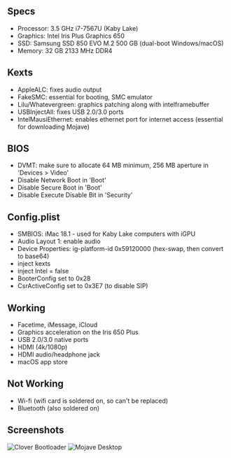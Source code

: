 ## Specs
 - Processor: 3.5 GHz i7-7567U (Kaby Lake)
 - Graphics: Intel Iris Plus Graphics 650
 - SSD: Samsung SSD 850 EVO M.2 500 GB (dual-boot Windows/macOS)
 - Memory: 32 GB 2133 MHz DDR4

## Kexts
- AppleALC: fixes audio output
- FakeSMC: essential for booting, SMC emulator
- Lilu/Whatevergreen: graphics patching along with intelframebuffer
- USBInjectAll: fixes USB 2.0/3.0 ports
- IntelMausiEthernet: enables ethernet port for internet access (essential for downloading Mojave)

## BIOS
- DVMT: make sure to allocate 64 MB minimum, 256 MB aperture in 'Devices > Video'
- Disable Network Boot in 'Boot'
- Disable Secure Boot in 'Boot'
- Disable Execute Disable Bit in 'Security'

## Config.plist
- SMBIOS: iMac 18.1 - used for Kaby Lake computers with iGPU
- Audio Layout 1: enable audio
- Device Properties: ig-platform-id 0x59120000 (hex-swap, then convert to base64)
- inject kexts
- inject Intel = false
- BooterConfig set to 0x28
- CsrActiveConfig set to 0x3E7 (to disable SIP)

## Working
- Facetime, iMessage, iCloud
- Graphics acceleration on the Iris 650 Plus
- USB 2.0/3.0 native ports
- HDMI (4k/1080p)
- HDMI audio/headphone jack
- macOS app store


## Not Working
- Wi-fi (wifi card is soldered on, so can't be replaced)
- Bluetooth (also soldered on)

## Screenshots
![Clover Bootloader](https://i.imgur.com/wi50UsP.png)
![Mojave Desktop](https://i.imgur.com/NGOEPch.jpg)
